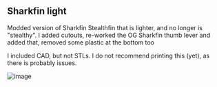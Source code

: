 ## Sharkfin light

Modded version of Sharkfin Stealthfin that is lighter, and no longer is "stealthy". I added cutouts, re-worked the OG Sharkfin thumb lever and added that, removed some plastic at the bottom too

I included CAD, but not STLs. I do not recommend printing this (yet), as there is probably issues.

![image](https://github.com/StackingDeezLayers/Sharkfin_Extruder/assets/124639031/a9d5dbe7-622d-466a-9de6-a0d88da9cd01)
